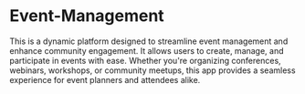 # Event-Management
This is a dynamic platform designed to streamline event management and enhance community engagement. It allows users to create, manage, and participate in events with ease. Whether you're organizing conferences, webinars, workshops, or community meetups, this app provides a seamless experience for event planners and attendees alike.
